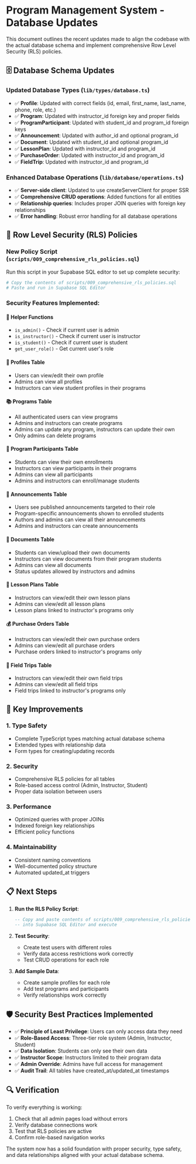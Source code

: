 # Program Management System - Database Updates

This document outlines the recent updates made to align the codebase with the actual database schema and implement comprehensive Row Level Security (RLS) policies.

## 🗄️ Database Schema Updates

### Updated Database Types (`lib/types/database.ts`)
- ✅ **Profile**: Updated with correct fields (id, email, first_name, last_name, phone, role, etc.)
- ✅ **Program**: Updated with instructor_id foreign key and proper fields
- ✅ **ProgramParticipant**: Updated with student_id and program_id foreign keys
- ✅ **Announcement**: Updated with author_id and optional program_id
- ✅ **Document**: Updated with student_id and optional program_id
- ✅ **LessonPlan**: Updated with instructor_id and program_id
- ✅ **PurchaseOrder**: Updated with instructor_id and program_id
- ✅ **FieldTrip**: Updated with instructor_id and program_id

### Enhanced Database Operations (`lib/database/operations.ts`)
- ✅ **Server-side client**: Updated to use createServerClient for proper SSR
- ✅ **Comprehensive CRUD operations**: Added functions for all entities
- ✅ **Relationship queries**: Includes proper JOIN queries with foreign key relationships
- ✅ **Error handling**: Robust error handling for all database operations

## 🔐 Row Level Security (RLS) Policies

### New Policy Script (`scripts/009_comprehensive_rls_policies.sql`)

Run this script in your Supabase SQL editor to set up complete security:

```bash
# Copy the contents of scripts/009_comprehensive_rls_policies.sql
# Paste and run in Supabase SQL Editor
```

### Security Features Implemented:

#### 🔧 **Helper Functions**
- `is_admin()` - Check if current user is admin
- `is_instructor()` - Check if current user is instructor  
- `is_student()` - Check if current user is student
- `get_user_role()` - Get current user's role

#### 👤 **Profiles Table**
- Users can view/edit their own profile
- Admins can view all profiles
- Instructors can view student profiles in their programs

#### 📚 **Programs Table**
- All authenticated users can view programs
- Admins and instructors can create programs
- Admins can update any program, instructors can update their own
- Only admins can delete programs

#### 👥 **Program Participants Table**
- Students can view their own enrollments
- Instructors can view participants in their programs
- Admins can view all participants
- Admins and instructors can enroll/manage students

#### 📢 **Announcements Table**
- Users see published announcements targeted to their role
- Program-specific announcements shown to enrolled students
- Authors and admins can view all their announcements
- Admins and instructors can create announcements

#### 📄 **Documents Table**
- Students can view/upload their own documents
- Instructors can view documents from their program students
- Admins can view all documents
- Status updates allowed by instructors and admins

#### 📝 **Lesson Plans Table**
- Instructors can view/edit their own lesson plans
- Admins can view/edit all lesson plans
- Lesson plans linked to instructor's programs only

#### 💰 **Purchase Orders Table**
- Instructors can view/edit their own purchase orders
- Admins can view/edit all purchase orders
- Purchase orders linked to instructor's programs only

#### 🚌 **Field Trips Table**
- Instructors can view/edit their own field trips
- Admins can view/edit all field trips
- Field trips linked to instructor's programs only

## 🚀 Key Improvements

### 1. **Type Safety**
- Complete TypeScript types matching actual database schema
- Extended types with relationship data
- Form types for creating/updating records

### 2. **Security**
- Comprehensive RLS policies for all tables
- Role-based access control (Admin, Instructor, Student)
- Proper data isolation between users

### 3. **Performance**
- Optimized queries with proper JOINs
- Indexed foreign key relationships
- Efficient policy functions

### 4. **Maintainability**
- Consistent naming conventions
- Well-documented policy structure
- Automated updated_at triggers

## 📋 Next Steps

1. **Run the RLS Policy Script**:
   ```sql
   -- Copy and paste contents of scripts/009_comprehensive_rls_policies.sql
   -- into Supabase SQL Editor and execute
   ```

2. **Test Security**:
   - Create test users with different roles
   - Verify data access restrictions work correctly
   - Test CRUD operations for each role

3. **Add Sample Data**:
   - Create sample profiles for each role
   - Add test programs and participants
   - Verify relationships work correctly

## 🛡️ Security Best Practices Implemented

- ✅ **Principle of Least Privilege**: Users can only access data they need
- ✅ **Role-Based Access**: Three-tier role system (Admin, Instructor, Student)
- ✅ **Data Isolation**: Students can only see their own data
- ✅ **Instructor Scope**: Instructors limited to their program data
- ✅ **Admin Override**: Admins have full access for management
- ✅ **Audit Trail**: All tables have created_at/updated_at timestamps

## 🔍 Verification

To verify everything is working:

1. Check that all admin pages load without errors
2. Verify database connections work
3. Test that RLS policies are active
4. Confirm role-based navigation works

The system now has a solid foundation with proper security, type safety, and data relationships aligned with your actual database schema.